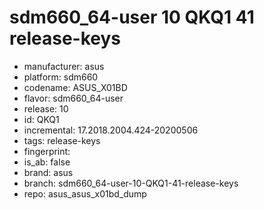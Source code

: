 # sdm660_64-user 10 QKQ1 41 release-keys
- manufacturer: asus
- platform: sdm660
- codename: ASUS_X01BD
- flavor: sdm660_64-user
- release: 10
- id: QKQ1
- incremental: 17.2018.2004.424-20200506
- tags: release-keys
- fingerprint: 
- is_ab: false
- brand: asus
- branch: sdm660_64-user-10-QKQ1-41-release-keys
- repo: asus_asus_x01bd_dump
